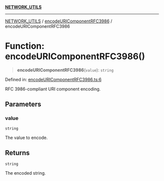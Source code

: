 [**NETWORK_UTILS**](../../README.md)

***

[NETWORK_UTILS](../../README.md) / [encodeURIComponentRFC3986](../README.md) / encodeURIComponentRFC3986

# Function: encodeURIComponentRFC3986()

> **encodeURIComponentRFC3986**(`value`): `string`

Defined in: [encodeURIComponentRFC3986.ts:6](https://github.com/dailker/everyutil/blob/cee559aadda9e0c298e06364cba9020e97a8b19b/src/network/encodeURIComponentRFC3986.ts#L6)

RFC 3986-compliant URI component encoding.

## Parameters

### value

`string`

The value to encode.

## Returns

`string`

The encoded string.
